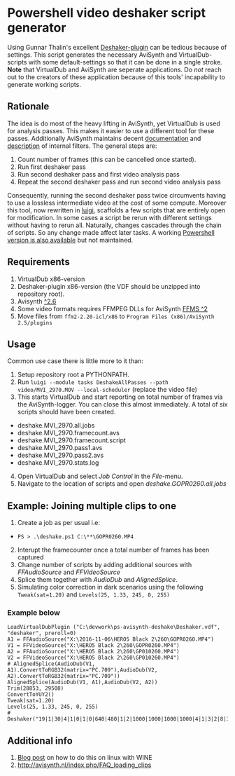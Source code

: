 # Powershell video deshaker script generator
Using Gunnar Thalin's excellent [Deshaker-plugin](http://www.guthspot.se/video/deshaker.htm) can be tedious because of
settings. This script generates the necessary AviSynth and VirtualDub-scripts with some default-settings so that it can
be done in a single stroke. **Note** that VirtualDub and AviSynth are seperate applications. Do *not* reach out to the
creators of these application because of this tools' incapability to generate working scripts.

## Rationale
The idea is do most of the heavy lifting in AviSynth, yet VirtualDub is used for analysis passes. This makes it easier
to use a different tool for these passes. Additionally AviSynth maintains decent 
[documentation](http://avisynth.nl/index.php/Main_Page) and 
[description](http://avisynth.nl/index.php/Category:Internal_filters) of internal filters. The general steps are:

1. Count number of frames (this can be cancelled once started).
2. Run first deshaker pass
3. Run second deshaker pass and first video analysis pass
4. Repeat the second deshaker pass and run second video analysis pass

Consequently, running the second deshaker pass twice circumvents having to use a lossless intermediate video at the cost
of some compute. Moreover this tool, now rewritten in [luigi](https://luigi.readthedocs.io/en/stable/), scaffolds a few 
scripts that are entirely open for modification. In some cases a script be rerun with different settings without having
to rerun all. Naturally, changes cascades through the chain of scripts. So any change made affect later tasks. A 
working [Powershell version is also available](powershell_version/) but not maintained.


## Requirements
1. VirtualDub x86-version
2. Deshaker-plugin x86-version (the VDF should be unzipped into repository root).
3. Avisynth [^2.6](https://sourceforge.net/projects/avisynth2/files/latest/download)
4. Some video formats requires FFMPEG DLLs for AviSynth [FFMS ^2](https://github.com/FFMS/ffms2/releases)
5. Move files from `ffm2-2.20-icl/x86` to `Program Files (x86)/AviSynth 2.5/plugins`

## Usage
Common use case there is little more to it than:

1. Setup repository root a PYTHONPATH.
2. Run `luigi --module tasks DeshakeAllPasses --path video/MVI_2970.MOV --local-scheduler` (replace the video file)
3. This starts VirtualDub and start reporting on total number of frames via the AviSynth-logger. You can close this
	almost immediately. A total of six scripts should have been created.
  * deshake.MVI_2970.all.jobs
  * deshake.MVI_2970.framecount.avs
  * deshake.MVI_2970.framecount.script
  * deshake.MVI_2970.pass1.avs
  * deshake.MVI_2970.pass2.avs
  * deshake.MVI_2970.stats.log
4. Open VirtualDub and select *Job Control* in the *File*-menu.
5. Navigate to the location of scripts and open *deshake.GOPR0260.all.jobs*

## Example: Joining multiple clips to one

1. Create a job as per usual i.e:
  * `PS > .\deshake.ps1 C:\**\GOPR0260.MP4`
2. Interupt the framecounter once a total number of frames has been captured 
3. Change number of scripts by adding additional sources with *FFAudioSource* and *FFVideoSource*
4. Splice them together with *AudioDub* and *AlignedSplice*. 
5. Simulating color correction in dark scenarios using the following `Tweak(sat=1.20)` and `Levels(25, 1.33, 245, 0, 255)`

### Example below

	LoadVirtualDubPlugin ("C:\devwork\ps-avisynth-deshake\Deshaker.vdf", "deshaker", preroll=0)
	A1 = FFAudioSource("X:\2016-11-06\HERO5 Black 2\260\GOPR0260.MP4")
	V1 = FFVideoSource("X:\HERO5 Black 2\260\GOPR0260.MP4")
	A2 = FFAudioSource("X:\HERO5 Black 2\260\GP010260.MP4")
	V2 = FFVideoSource("X:\HERO5 Black 2\260\GP010260.MP4")
	# AlignedSplice(AudioDub(V1, A1).ConvertToRGB32(matrix="PC.709"),AudioDub(V2, A2).ConvertToRGB32(matrix="PC.709"))
	AlignedSplice(AudioDub(V1, A1),AudioDub(V2, A2))
	Trim(28853, 29508)
	ConvertToYUY2()
	Tweak(sat=1.20)
	Levels(25, 1.33, 245, 0, 255)
	# Deshaker("19|1|30|4|1|0|1|0|640|480|1|2|1000|1000|1000|1000|4|1|3|2|8|30|300|4|C:\\usr\\xyz\\Deshaker.log|0|0|0|0|0|0|0|0|0|0|0|0|0|1|10|10|5|10|0|0|30|30|0|0|1|0|1|1|0|10|1000|1|90|1|1|20|5000|100|20|1|0|ff00ff")

## Additional info
1. [Blog post](http://abarry.org/avisynth-virtualdub-linux-gopro-hero-4-black-120fps-video/
) on how to do this on linux with WINE
2. http://avisynth.nl/index.php/FAQ_loading_clips

